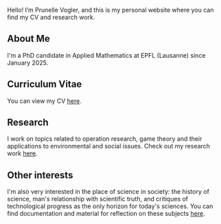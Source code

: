 Hello! I’m Prunelle Vogler, and this is my personal website where you can find my CV and research work.

## About Me

I'm a PhD candidate in Applied Mathematics at EPFL (Lausanne) since January 2025.

## Curriculum Vitae

You can view my CV [here](cv.md).

## Research

I work on topics related to operation research, game theory and their applications to environmental and social issues. Check out my research work [here](research.md).

## Other interests

I'm also very interested in the place of science in society: the history of science, man's relationship with scientific truth, and critiques of technological progress as the only horizon for today's sciences. You can find documentation and material for reflection on these subjects [here](politics.md).
